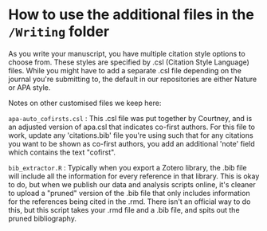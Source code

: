 # How to use the additional files in the `/Writing` folder

As you write your manuscript, you have multiple citation style options to choose from. These styles are specified by .csl (Citation Style Language) files. While you might have to add a separate .csl file depending on the journal you're submitting to, the default in our repositories are either Nature or APA style. 

Notes on other customised files we keep here:

`apa-auto_cofirsts.csl` : This .csl file was put together by Courtney, and is an adjusted version of apa.csl that indicates co-first authors. For this file to work, update any 'citations.bib' file you're using such that for any citations you want to be shown as co-first authors, you add an additional 'note' field which contains the text "cofirst".

`bib_extractor.R` : Typically when you export a Zotero library, the .bib file will include all the information for every reference in that library. This is okay to do, but when we publish our data and analysis scripts online, it's cleaner to upload a "pruned" version of the .bib file that only includes information for the references being cited in the .rmd. There isn't an official way to do this, but this script takes your .rmd file and a .bib file, and spits out the pruned bibliography.